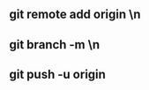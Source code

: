 ## git remote add origin <link-of-repo>\n
## git branch -m <branch-name>\n
## git push -u origin <branch-name>
